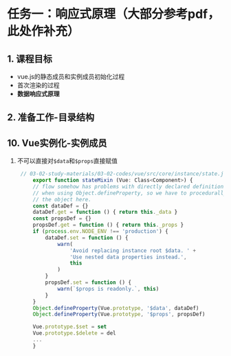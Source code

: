 # 任务一：响应式原理（大部分参考pdf，此处作补充）
## 1. 课程目标
- vue.js的静态成员和实例成员初始化过程
- 首次渲染的过程
- **数据响应式原理**

## 2. 准备工作-目录结构

## 10. Vue实例化-实例成员
1. 不可以直接对`$data`和`$props`直接赋值
   ```js
   	// 03-02-study-materials/03-02-codes/vue/src/core/instance/state.js 345行
		export function stateMixin (Vue: Class<Component>) {
		// flow somehow has problems with directly declared definition object
		// when using Object.defineProperty, so we have to procedurally build up
		// the object here.
		const dataDef = {}
		dataDef.get = function () { return this._data }
		const propsDef = {}
		propsDef.get = function () { return this._props }
		if (process.env.NODE_ENV !== 'production') {
			dataDef.set = function () {
				warn(
					'Avoid replacing instance root $data. ' +
					'Use nested data properties instead.',
					this
				)
			}
			propsDef.set = function () {
				warn(`$props is readonly.`, this)
			}
		}
		Object.defineProperty(Vue.prototype, '$data', dataDef)
		Object.defineProperty(Vue.prototype, '$props', propsDef)

		Vue.prototype.$set = set
		Vue.prototype.$delete = del
		...
		}
   ```